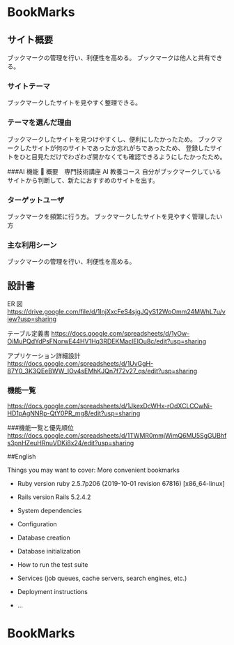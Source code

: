 # BookMarks

## サイト概要

ブックマークの管理を行い、利便性を高める。
ブックマークは他人と共有できる。

### サイトテーマ

ブックマークしたサイトを見やすく整理できる。

### テーマを選んだ理由

ブックマークしたサイトを見つけやすくし、便利にしたかったため。
ブックマークしたサイトが何のサイトであったか忘れがちであったため、
登録したサイトをひと目見ただけでわざわざ開かなくても確認できるようにしたかったため。

###AI 機能 􏰁 概要　専門技術講座 AI 教養コース
自分がブックマークしているサイトから判断して、新たにおすすめのサイトを出す。

### ターゲットユーザ

ブックマークを頻繁に行う方。
ブックマークしたサイトを見やすく管理したい方

### 主な利用シーン

ブックマークの管理を行い、利便性を高める。

## 設計書

ER 図
https://drive.google.com/file/d/1InjXxcFeS4sjgJQyS12WoOmm24MWhL7u/view?usp=sharing

テーブル定義書
https://docs.google.com/spreadsheets/d/1yOw-OiMuPQdYdPsFNorwE44HV1Hq3RDEKMaclEIOu8c/edit?usp=sharing

アプリケーション詳細設計
https://docs.google.com/spreadsheets/d/1UvGgH-87Y0_3K3QEeBWW_IOv4sEMhKJQn7f72v27_qs/edit?usp=sharing

### 機能一覧

https://docs.google.com/spreadsheets/d/1JkexDcWHx-rOdXCLCCwNi-HD1pAgNNRp-QtY0PR_mg8/edit?usp=sharing

###機能一覧と優先順位
https://docs.google.com/spreadsheets/d/1TWMR0mmjWimQ6MU5SgGUBhfs3pnHZeuHRnuVDKi8x24/edit?usp=sharing

##English

Things you may want to cover:
More convenient bookmarks

- Ruby version
  ruby 2.5.7p206 (2019-10-01 revision 67816) [x86_64-linux]

- Rails version
  Rails 5.2.4.2

- System dependencies

- Configuration

- Database creation

- Database initialization

- How to run the test suite

- Services (job queues, cache servers, search engines, etc.)

- Deployment instructions

- ...

# BookMarks
